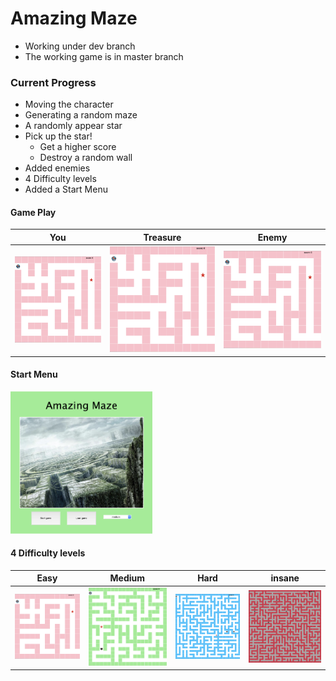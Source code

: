 # **Amazing Maze**
- Working under dev branch
- The working game is in master branch

### Current Progress
- Moving the character
- Generating a random maze
- A randomly appear star
- Pick up the star!
  - Get a higher score
  - Destroy a random wall
- Added enemies
- 4 Difficulty levels
- Added a Start Menu

#### Game Play
| You | Treasure | Enemy |
| --- | -------- | ----- |
| <img src="img/easy.png"> | <img src="img/easy.png">  |<img src="img/easy.png"> |

#### Start Menu
<img src="img/menu.png" width="45%">

#### 4 Difficulty levels
| Easy | Medium | Hard | insane |
| -------- | -------- | -------- | -------- |
| <img src="img/easy.png"> | <img src="img/mid.png" width="100%"> | <img src="img/hard.png" width="100%"> | <img src="img/ins.png" width="100%"> |
